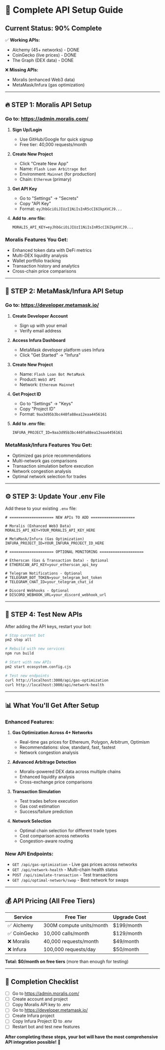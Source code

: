 # 🚀 Complete API Setup Guide

## **Current Status: 90% Complete**

✅ **Working APIs:**
- Alchemy (45+ networks) - DONE
- CoinGecko (live prices) - DONE  
- The Graph (DEX data) - DONE

❌ **Missing APIs:**
- Moralis (enhanced Web3 data)
- MetaMask/Infura (gas optimization)

---

## **🔥 STEP 1: Moralis API Setup**

### **Go to: https://admin.moralis.com/**

1. **Sign Up/Login**
   - Use GitHub/Google for quick signup
   - Free tier: 40,000 requests/month

2. **Create New Project**
   - Click "Create New App"
   - Name: `Flash Loan Arbitrage Bot`
   - Environment: `Mainnet` (for production)
   - Chain: `Ethereum` (primary)

3. **Get API Key**
   - Go to "Settings" → "Secrets"
   - Copy "API Key" 
   - Format: `eyJhbGciOiJIUzI1NiIsInR5cCI6IkpXVCJ9...`

4. **Add to .env file:**
   ```env
   MORALIS_API_KEY=eyJhbGciOiJIUzI1NiIsInR5cCI6IkpXVCJ9...
   ```

### **Moralis Features You Get:**
- Enhanced token data with DeFi metrics
- Multi-DEX liquidity analysis  
- Wallet portfolio tracking
- Transaction history and analytics
- Cross-chain price comparisons

---

## **🦊 STEP 2: MetaMask/Infura API Setup**

### **Go to: https://developer.metamask.io/**

1. **Create Developer Account**
   - Sign up with your email
   - Verify email address

2. **Access Infura Dashboard**
   - MetaMask developer platform uses Infura
   - Click "Get Started" → "Infura"

3. **Create New Project**
   - Name: `Flash Loan Bot MetaMask`  
   - Product: `Web3 API`
   - Network: `Ethereum Mainnet`

4. **Get Project ID**
   - Go to "Settings" → "Keys"
   - Copy "Project ID"
   - Format: `9aa3d95b3bc440fa88ea12eaa4456161`

5. **Add to .env file:**
   ```env
   INFURA_PROJECT_ID=9aa3d95b3bc440fa88ea12eaa4456161
   ```

### **MetaMask/Infura Features You Get:**
- Optimized gas price recommendations
- Multi-network gas comparisons
- Transaction simulation before execution
- Network congestion analysis
- Optimal network selection for trades

---

## **⚙️ STEP 3: Update Your .env File**

Add these to your existing `.env` file:

```env
# ==================== NEW APIs TO ADD ====================

# Moralis (Enhanced Web3 Data)
MORALIS_API_KEY=YOUR_MORALIS_API_KEY_HERE

# MetaMask/Infura (Gas Optimization)  
INFURA_PROJECT_ID=YOUR_INFURA_PROJECT_ID_HERE

# ==================== OPTIONAL MONITORING ====================

# Etherscan (Gas & Transaction Data) - Optional
# ETHERSCAN_API_KEY=your_etherscan_api_key

# Telegram Notifications - Optional
# TELEGRAM_BOT_TOKEN=your_telegram_bot_token
# TELEGRAM_CHAT_ID=your_telegram_chat_id

# Discord Webhooks - Optional
# DISCORD_WEBHOOK_URL=your_discord_webhook_url
```

---

## **🧪 STEP 4: Test New APIs**

After adding the API keys, restart your bot:

```bash
# Stop current bot
pm2 stop all

# Rebuild with new services
npm run build

# Start with new APIs
pm2 start ecosystem.config.cjs

# Test new endpoints
curl http://localhost:3000/api/gas-optimization
curl http://localhost:3000/api/network-health
```

---

## **📊 What You'll Get After Setup**

### **Enhanced Features:**
1. **Gas Optimization Across 4+ Networks**
   - Real-time gas prices for Ethereum, Polygon, Arbitrum, Optimism
   - Recommendations: slow, standard, fast, fastest
   - Network congestion analysis

2. **Advanced Arbitrage Detection**  
   - Moralis-powered DEX data across multiple chains
   - Enhanced liquidity analysis
   - Cross-exchange price comparisons

3. **Transaction Simulation**
   - Test trades before execution
   - Gas cost estimation
   - Success/failure prediction

4. **Network Selection**
   - Optimal chain selection for different trade types
   - Cost comparison across networks
   - Congestion-aware routing

### **New API Endpoints:**
- `GET /api/gas-optimization` - Live gas prices across networks
- `GET /api/network-health` - Multi-chain health status  
- `POST /api/simulate-transaction` - Test transactions
- `GET /api/optimal-network/swap` - Best network for swaps

---

## **💰 API Pricing (All Free Tiers)**

| Service | Free Tier | Upgrade Cost |
|---------|-----------|--------------|
| ✅ Alchemy | 300M compute units/month | $199/month |
| ✅ CoinGecko | 10,000 calls/month | $129/month |
| ❌ Moralis | 40,000 requests/month | $49/month |
| ❌ Infura | 100,000 requests/day | $50/month |

**Total: $0/month on free tiers** (more than enough for testing)

---

## **🎯 Completion Checklist**

- [ ] Go to https://admin.moralis.com/
- [ ] Create account and project  
- [ ] Copy Moralis API key to .env
- [ ] Go to https://developer.metamask.io/
- [ ] Create Infura project
- [ ] Copy Infura Project ID to .env  
- [ ] Restart bot and test new features

**After completing these steps, your bot will have the most comprehensive API integration possible!** 🚀